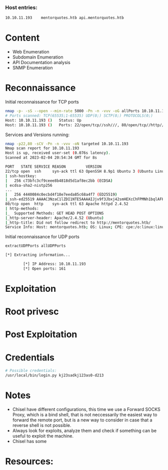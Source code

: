 
### Host entries:
```bash
10.10.11.193    mentorquotes.htb api.mentorquotes.htb
```

# Content

- Web Enumeration
- Subdomain Enumeration
- API Documentation analysis
- SNMP Enumeration

# Reconnaissance

Initial reconnaissance for TCP ports
```bash
nmap -p- -sS --open --min-rate 5000 -Pn -n -vvv -oG allPorts 10.10.11.193
# Ports scanned: TCP(65535;1-65535) UDP(0;) SCTP(0;) PROTOCOLS(0;)
Host: 10.10.11.193 ()   Status: Up
Host: 10.10.11.193 ()   Ports: 22/open/tcp//ssh///, 80/open/tcp//http///
```
Services and Versions running:
```bash
nmap -p22,80 -sCV -Pn -n -vvv -oN targeted 10.10.11.193
Nmap scan report for 10.10.11.193
Host is up, received user-set (0.076s latency).
Scanned at 2023-02-04 20:54:34 GMT for 8s

PORT   STATE SERVICE REASON         VERSION
22/tcp open  ssh     syn-ack ttl 63 OpenSSH 8.9p1 Ubuntu 3 (Ubuntu Linux; protocol 2.0)
| ssh-hostkey: 
|   256 c73bfc3cf9ceee8b4818d5d1af8ec2bb (ECDSA)
| ecdsa-sha2-nistp256 
...
|   256 4440084c0ecbd4f18e7eeda85c68a4f7 (ED25519)
|_ssh-ed25519 AAAAC3NzaC1lZDI1NTE5AAAAIJjv9f3Jbxj42smHEXcChFPMNh1bqlAFHLi4Nr7w9fdv
80/tcp open  http    syn-ack ttl 63 Apache httpd 2.4.52
| http-methods: 
|_  Supported Methods: GET HEAD POST OPTIONS
|_http-server-header: Apache/2.4.52 (Ubuntu)
|_http-title: Did not follow redirect to http://mentorquotes.htb/
Service Info: Host: mentorquotes.htb; OS: Linux; CPE: cpe:/o:linux:linux_kernel
```
Initial reconnaissance for UDP ports
```bash
extractUDPPorts allUDPPorts

[*] Extracting information...

        [*] IP Address: 10.10.11.193
        [*] Open ports: 161
```
# Exploitation


# Root privesc

# Post Exploitation

# Credentials
```bash
# Possible credentials:
/usr/local/bin/login.py kj23sadkj123as0-d213

```
# Notes

-   Chisel have different configurations, this time we use a Forward SOCKS Proxy, which is a bind shell, that is not neccessarily the easiest way to forward the remote port, but is a new way to consider in case that a reverse shell is not possible.
-   Always look for exploits, analyze them and check if something can be useful to exploit the machine.
-   Chisel has some

# Resources:



